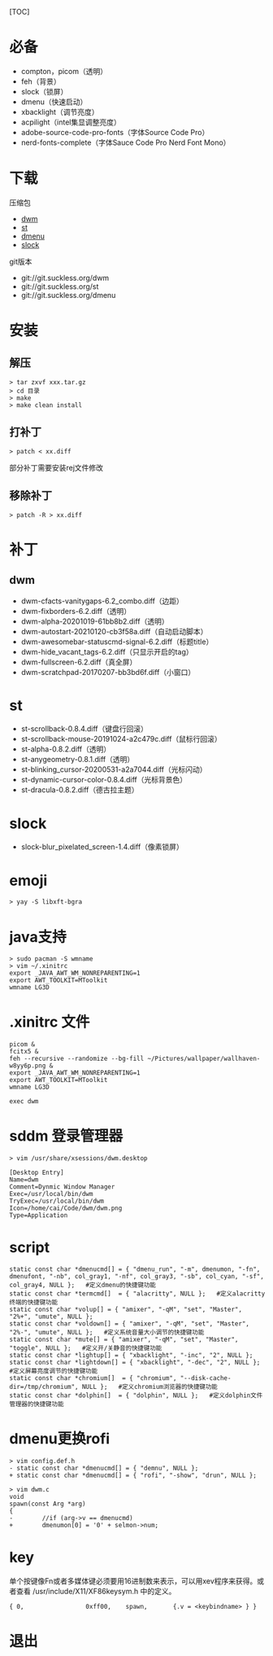 [TOC]

# 必备
+ compton，picom（透明）
+ feh（背景）
+ slock（锁屏）
+ dmenu（快速启动）
+ xbacklight（调节亮度）
+ acpilight（intel集显调整亮度）
+ adobe-source-code-pro-fonts（字体Source Code Pro）
+ nerd-fonts-complete（字体Sauce Code Pro Nerd Font Mono）

# 下载
压缩包
+ [dwm](https://dl.suckless.org/dwm/dwm-6.2.tar.gz)
+ [st](https://dl.suckless.org/st/st-0.8.4.tar.gz)
+ [dmenu](https://dl.suckless.org/tools/dmenu-5.0.tar.gz)
+ [slock](https://dl.suckless.org/tools/slock-1.4.tar.gz)

git版本
+ git://git.suckless.org/dwm
+ git://git.suckless.org/st
+ git://git.suckless.org/dmenu

# 安装
## 解压
```
> tar zxvf xxx.tar.gz
> cd 目录
> make
> make clean install
```
## 打补丁
```
> patch < xx.diff
```
部分补丁需要安装rej文件修改
## 移除补丁
```
> patch -R > xx.diff
```

# 补丁
## dwm
+ dwm-cfacts-vanitygaps-6.2_combo.diff（边距）
+ dwm-fixborders-6.2.diff（透明）
+ dwm-alpha-20201019-61bb8b2.diff（透明）
+ dwm-autostart-20210120-cb3f58a.diff（自动启动脚本）
+ dwm-awesomebar-statuscmd-signal-6.2.diff（标题title）
+ dwm-hide_vacant_tags-6.2.diff（只显示开启的tag）   
+ dwm-fullscreen-6.2.diff（真全屏）   
+ dwm-scratchpad-20170207-bb3bd6f.diff（小窗口）   

# st
+ st-scrollback-0.8.4.diff（键盘行回滚）
+ st-scrollback-mouse-20191024-a2c479c.diff（鼠标行回滚）
+ st-alpha-0.8.2.diff（透明）
+ st-anygeometry-0.8.1.diff（透明）
+ st-blinking_cursor-20200531-a2a7044.diff（光标闪动）
+ st-dynamic-cursor-color-0.8.4.diff（光标背景色）
+ st-dracula-0.8.2.diff（德古拉主题）

# slock
+ slock-blur_pixelated_screen-1.4.diff（像素锁屏）

# emoji
```
> yay -S libxft-bgra
```

# java支持
```
> sudo pacman -S wmname
> vim ~/.xinitrc
export _JAVA_AWT_WM_NONREPARENTING=1
export AWT_TOOLKIT=MToolkit
wmname LG3D
```

# .xinitrc 文件
```
picom &
fcitx5 &
feh --recursive --randomize --bg-fill ~/Pictures/wallpaper/wallhaven-w8yy6p.png &
export _JAVA_AWT_WM_NONREPARENTING=1
export AWT_TOOLKIT=MToolkit
wmname LG3D

exec dwm
```

# sddm 登录管理器
```
> vim /usr/share/xsessions/dwm.desktop

[Desktop Entry]
Name=dwm
Comment=Dynmic Window Manager
Exec=/usr/local/bin/dwm
TryExec=/usr/local/bin/dwm
Icon=/home/cai/Code/dwm/dwm.png
Type=Application
```

# script
```
static const char *dmenucmd[] = { "dmenu_run", "-m", dmenumon, "-fn", dmenufont, "-nb", col_gray1, "-nf", col_gray3, "-sb", col_cyan, "-sf", col_gray4, NULL };   #定义dmenu的快捷键功能
static const char *termcmd[]  = { "alacritty", NULL };   #定义alacritty终端的快捷键功能
static const char *volup[] = { "amixer", "-qM", "set", "Master", "2%+", "umute", NULL };
static const char *voldown[] = { "amixer", "-qM", "set", "Master", "2%-", "umute", NULL };   #定义系统音量大小调节的快捷键功能
static const char *mute[] = { "amixer", "-qM", "set", "Master", "toggle", NULL };   #定义开/关静音的快捷键功能
static const char *lightup[] = { "xbacklight", "-inc", "2", NULL };
static const char *lightdown[] = { "xbacklight", "-dec", "2", NULL };   #定义屏幕亮度调节的快捷键功能
static const char *chromium[]  = { "chromium", "--disk-cache-dir=/tmp/chromium", NULL };   #定义chromium浏览器的快捷键功能
static const char *dolphin[]  = { "dolphin", NULL };   #定义dolphin文件管理器的快捷键功能
```

# dmenu更换rofi
```
> vim config.def.h
- static const char *dmenucmd[] = { "demnu", NULL };
+ static const char *dmenucmd[] = { "rofi", "-show", "drun", NULL };

> vim dwm.c
void
spawn(const Arg *arg)
{
-        //if (arg->v == dmenucmd)
+        dmenumon[0] = '0' + selmon->num;
```

# key
单个按键像Fn或者多媒体键必须要用16进制数来表示，可以用xev程序来获得。或者查看 /usr/include/X11/XF86keysym.h 中的定义。
```
{ 0,                 0xff00,    spawn,       {.v = <keybindname> } }
```

# 退出
